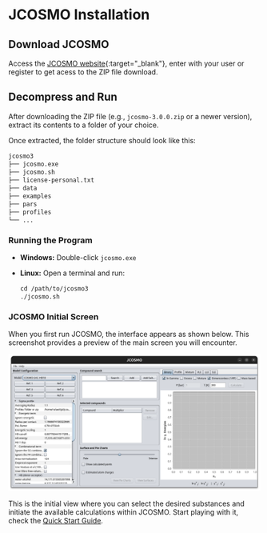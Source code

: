 # JCOSMO Installation

## Download JCOSMO

Access the [JCOSMO website](https://www.ufrgs.br/lvpp/jcosmo/){:target="_blank"}, enter with your user
or register to get acess to the ZIP file download.

## Decompress and Run  

After downloading the ZIP file (e.g., `jcosmo-3.0.0.zip` or a newer version), extract its contents to a folder of your choice.  

Once extracted, the folder structure should look like this:  

```
jcosmo3
├── jcosmo.exe
├── jcosmo.sh
├── license-personal.txt
├── data
├── examples
├── pars
├── profiles
└── ...
```

### Running the Program  

- **Windows:** Double-click `jcosmo.exe`  
- **Linux:** Open a terminal and run: 

  ```console
  cd /path/to/jcosmo3
  ./jcosmo.sh
  ```

### JCOSMO Initial Screen

When you first run JCOSMO, the interface appears as shown below. This screenshot provides a preview of the main screen you will encounter.

![JCOSMO Initial Screen](img/jcosmo-start.png)

This is the initial view where you can select the desired substances and initiate the available calculations within JCOSMO.
Start playing with it, check the [Quick Start Guide](quickstart.md).

